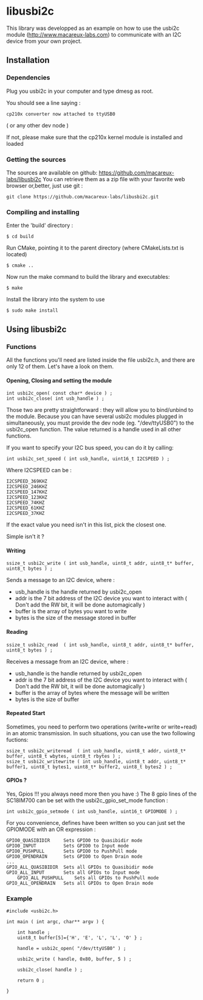 # libusbi2c

This library was developped as an example on how to use the usbi2c module (http://www.macareux-labs.com) to communicate with 
an I2C device from your own project.

## Installation

### Dependencies

Plug you usbi2c in your computer and type dmesg as root.

You should see a line saying :

	cp210x converter now attached to ttyUSB0

( or any other dev node )

If not, please make sure that the cp210x kernel module is installed and loaded

### Getting the sources

The sources are available on github: https://github.com/macareux-labs/libusbi2c
You can retrieve them as a zip file with your favorite web browser or,better, just use git :

	git clone https://github.com/macareux-labs/libusbi2c.git

### Compiling and installing

Enter the 'build' directory :

	$ cd build

Run CMake, pointing it to the parent directory (where CMakeLists.txt is located)

	$ cmake ..

Now run the make command to build the library and executables:

	$ make

Install the library into the system to use

	$ sudo make install


## Using libusbi2c

### Functions

All the functions you'll need are listed inside the file usbi2c.h, and there are
only 12 of them. Let's have a look on them.

#### Opening, Closing and setting the module

	int usbi2c_open( const char* device ) ;
	int usbi2c_close( int usb_handle ) ;

Those two are pretty straightforward : they will allow you to bind/unbind to the module.
Because you can have several usbi2c modules plugged in simultaneously, you must provide 
the dev node (eg. "/dev/ttyUSB0") to the usbi2c\_open function. The value returned is a handle
used in all other functions.

If you want to specify your I2C bus speed, you can do it by calling:

	int usbi2c_set_speed ( int usb_handle, uint16_t I2CSPEED ) ;

Where I2CSPEED can be :

	I2CSPEED_369KHZ
	I2CSPEED_246KHZ	
	I2CSPEED_147KHZ	
	I2CSPEED_123KHZ	
	I2CSPEED_74KHZ	
	I2CSPEED_61KHZ	
	I2CSPEED_37KHZ


If the exact value you need isn't in this list, pick the closest one.

Simple isn't it ?
 

#### Writing


	ssize_t usbi2c_write ( int usb_handle, uint8_t addr, uint8_t* buffer, uint8_t bytes ) ;

Sends a message to an I2C device, where :

- usb\_handle is the handle returned by usbi2c\_open
- addr is the 7 bit address of the I2C device you want to interact with ( Don't add the RW bit, it will be done automagically )
- buffer is the array of bytes you want to write 
- bytes is the size of the message stored in buffer

#### Reading

	ssize_t usbi2c_read  ( int usb_handle, uint8_t addr, uint8_t* buffer, uint8_t bytes ) ;

Receives a message from an I2C device, where :

- usb\_handle is the handle returned by usbi2c\_open
- addr is the 7 bit address of the I2C device you want to interact with ( Don't add the RW bit, it will be done automagically )
- buffer is the array of bytes where the message will be written
- bytes is the size of buffer


#### Repeated Start

Sometimes, you need to perform two operations (write+write or write+read) in an atomic transmission. 
In such situations, you can use the two following fuctions:

	ssize_t usbi2c_writeread  ( int usb_handle, uint8_t addr, uint8_t* buffer, uint8_t wbytes, uint8_t rbytes ) ;
	ssize_t usbi2c_writewrite ( int usb_handle, uint8_t addr, uint8_t* buffer1, uint8_t bytes1, uint8_t* buffer2, uint8_t bytes2 ) ;

#### GPIOs ?

Yes, Gpios !!! you always need more then you have :)
The 8 gpio lines of the SC18IM700 can be set with the usbi2c\_gpio\_set\_mode function :

	int usbi2c_gpio_setmode ( int usb_handle, uint16_t GPIOMODE ) ;

For you convenience, defines have been written so you can just set the GPIOMODE with an OR expression :

	GPIO0_QUASIBIDIR     Sets GPIO0 to Quasibidir mode	
	GPIO0_INPUT          Sets GPIO0 to Input mode
	GPIO0_PUSHPULL       Sets GPIO0 to PushPull mode
	GPIO0_OPENDRAIN      Sets GPIO0 to Open Drain mode
	...
	GPIO_ALL_QUASIBIDIR  Sets all GPIOs to Quasibidir mode
	GPIO_ALL_INPUT       Sets all GPIOs to Input mode
        GPIO_ALL_PUSHPULL    Sets all GPIOs to PushPull mode
	GPIO_ALL_OPENDRAIN   Sets all GPIOs to Open Drain mode


### Example


	#include <usbi2c.h>

	int main ( int argc, char** argv ) {

		int handle ;
		uint8_t buffer[5]={'H', 'E', 'L', 'L', 'O' } ;

		handle = usbi2c_open( "/dev/ttyUSB0" ) ;
		
		usbi2c_write ( handle, 0x80, buffer, 5 ) ;

		usbi2c_close( handle ) ;
		
		return 0 ;

	}






